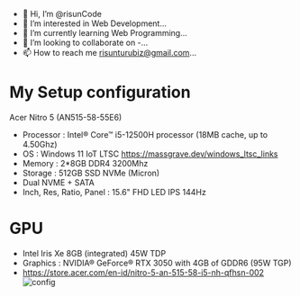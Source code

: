 - 👋 Hi, I’m @risunCode
- 👀 I’m interested in Web Development...
- 🌱 I’m currently learning Web Programming...
- 💞️ I’m looking to collaborate on -...
- 📫 How to reach me risunturubiz@gmail.com...

# My Setup configuration
Acer Nitro 5 (AN515-58-55E6)
- Processor : Intel® Core™ i5-12500H processor (18MB cache, up to 4.50Ghz) 
- OS : Windows 11 IoT LTSC https://massgrave.dev/windows_ltsc_links
- Memory : 2*8GB DDR4 3200Mhz
- Storage : 512GB SSD NVMe (Micron)
- Dual NVME + SATA
- Inch, Res, Ratio, Panel : 15.6" FHD LED IPS 144Hz

# GPU
- Intel Iris Xe 8GB (integrated) 45W TDP
- Graphics : NVIDIA® GeForce® RTX 3050 with 4GB of GDDR6 (95W TGP)
- https://store.acer.com/en-id/nitro-5-an-515-58-i5-nh-qfhsn-002
![config](https://github.com/risunCode/risunCode/assets/155391863/c96559c4-30ba-4841-a1c0-b0fc8869c1cf)

<!---
DindaLuka/DindaLuka is a ✨ special ✨ repository because its `README.md` (this file) appears on your GitHub profile.
You can click the Preview link to take a look at your changes.
--->
